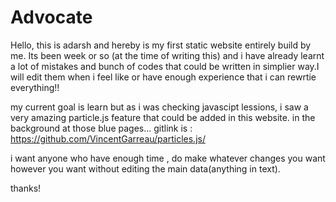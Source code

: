 # Advocate


Hello, this is adarsh and hereby is my first static website entirely build by me. Its been week or so (at the time of writing this) and i have already learnt a lot of mistakes and 
bunch of codes that could be written in simplier way.I will edit them when i feel like or have enough experience that i can rewrtie everything!!


my current goal is learn but as i was checking javascipt lessions, i saw a very amazing particle.js feature that could be added in this website. in the background at those blue pages... 
gitlink is : https://github.com/VincentGarreau/particles.js/ 

i want anyone who have enough time , do make whatever changes you want however you want without editing the main data(anything in text).

thanks! 
